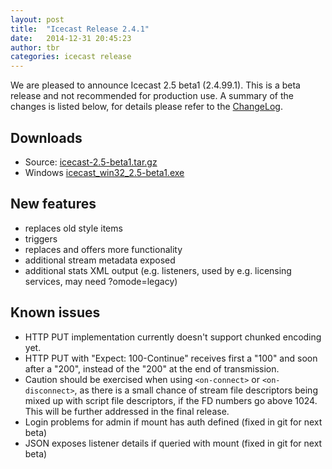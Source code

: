 ```yaml
---
layout: post
title:  "Icecast Release 2.4.1"
date:   2014-12-31 20:45:23
author: tbr
categories: icecast release
---
```


We are pleased to announce Icecast 2.5 beta1 (2.4.99.1).
This is a beta release and not recommended for production use.
A summary of the changes is listed below, for details please
refer to the [ChangeLog](http://git.xiph.org/?p=icecast-server.git;a=blob;f=ChangeLog;h=5afed8cc60f3ac66de43df46cffa5c37a01ef15a;hb=refs/heads/release-2.4.99.1).  

## Downloads

-   Source: [icecast-2.5-beta1.tar.gz](http://downloads.xiph.org/releases/icecast/icecast-2.5-beta1.tar.gz)
-   Windows [icecast_win32_2.5-beta1.exe](http://downloads.xiph.org/releases/icecast/icecast_win32_2.5-beta1.exe)

## New features

- <role> replaces old style <authentication> items
- <event> triggers
- <resource> replaces <alias> and offers more functionality
- additional stream metadata exposed
- additional stats XML output (e.g. listeners, used by e.g. licensing services, may need ?omode=legacy)

## Known issues

-   HTTP PUT implementation currently doesn't support chunked encoding yet.
-   HTTP PUT with "Expect: 100-Continue" receives first a "100" and soon after a "200", instead of the "200" at the end of transmission.
-   Caution should be exercised when using `<on-connect>` or `<on-disconnect>`, as there is a small chance of stream file descriptors being mixed up with script file descriptors, if the FD numbers go above 1024. This will be further addressed in the final release.
-   Login problems for admin if mount has auth defined (fixed in git for next beta)
-   JSON exposes listener details if queried with mount (fixed in git for next beta)
